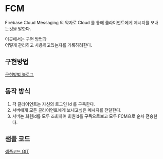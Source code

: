 # FCM 
Firebase Cloud Messaging 의 약자로 Cloud 를 통해 클라이언트에게 메시지를 보내는것을 말한다.

이곳에서는 구현 방법과<br/>
어떻게 관리하고 사용하고있는지를 기록하려한다.<br/>

## 구현방법
[구현방법 블로그](https://blog.naver.com/vps32/222291238139) </br>


## 동작 방식
1. 각 클라이언트는 자신의 로그인 Id 를 구독한다.
2. 서버에게 모든 클라이언트에게 보내고싶은 메시지를 전달한다.
3. 서버는 회원id를 모두 조회하여 회원id를 구독으로보고 모두 FCM으로 순차 전송한다.


## 샘플 코드
[샘플코드 GIT](https://github.com/k4keye/Xamarin/tree/master/FCM_simple) </br>
